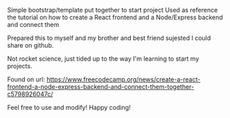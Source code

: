 Simple bootstrap/template put together to start project
Used as reference the tutorial on how to create a React frontend and a Node/Express backend and connect them

Prepared this to myself and my brother and best friend sujested I could share on github.

Not rocket science, just tided up to the way I'm learning to start my projects.

Found on url:
https://www.freecodecamp.org/news/create-a-react-frontend-a-node-express-backend-and-connect-them-together-c5798926047c/

Feel free to use and modify!
Happy coding!